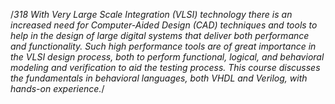/*318
With Very Large Scale Integration (VLSI) technology there is an increased need for 
Computer-Aided Design (CAD) techniques and tools to help in the design of large digital 
systems that deliver both performance and functionality.  Such high performance tools 
are of great importance in the VLSI design process, both to perform functional, logical, 
and behavioral modeling and verification to aid the testing process. This course discusses 
the fundamentals in behavioral languages, both VHDL and Verilog, with hands-on experience.*/
